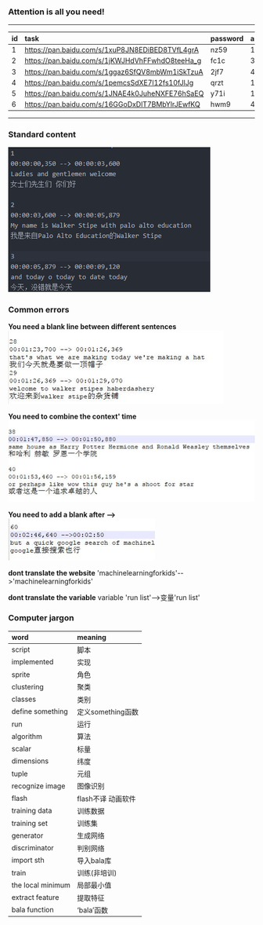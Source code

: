 ### Attention is all you need!

----------

id|task|password|amount
:-----|:------|:-----|:-----
 1|https://pan.baidu.com/s/1xuP8JN8EDiBED8TVfL4grA|nz59|1
 2|https://pan.baidu.com/s/1jKWJHdVhFFwhdO8teeHa_g|fc1c|3
 3|https://pan.baidu.com/s/1ggaz6SfQV8mbWm1iSkTzuA|2jf7|4
 4|https://pan.baidu.com/s/1pemcsSdXE7l12fs10fJlJg|qrzt|1
 5|https://pan.baidu.com/s/1JNAE4k0JuheNXFE76hSaEQ|y71i|1
 6|https://pan.baidu.com/s/16GGoDxDlT7BMbYlrJEwfKQ|hwm9|4
 
----------

### Standard content
![Right fromat](/Image/right.png)

### Common errors
>  
**You need  a blank line between different sentences**  
![Error image](/Image/error1.jpg)

>  
**You need to combine the context' time**  
![Error image](/Image/error3.jpg)

> 
**You need to add a blank after -->**  
![Right image](/Image/error4.jpg)

> 
**dont translate the website**
'machinelearningforkids'-->'machinelearningforkids'

> 
**dont translate the variable**
variable 'run list'-->变量'run list'



### Computer jargon

word | meaning
:----|:---
script|脚本
implemented|实现
sprite|角色
clustering|聚类
classes|类别
define something|定义something函数
run|运行
algorithm|算法
scalar|标量
dimensions|纬度
tuple|元组
recognize image|图像识别
flash|flash不译 动画软件
training data|训练数据
training set |训练集
generator|生成网络
discriminator|判别网络
import sth|导入bala库
train|训练(非培训)
the local minimum|局部最小值
extract feature|提取特征
bala function|‘bala’函数
